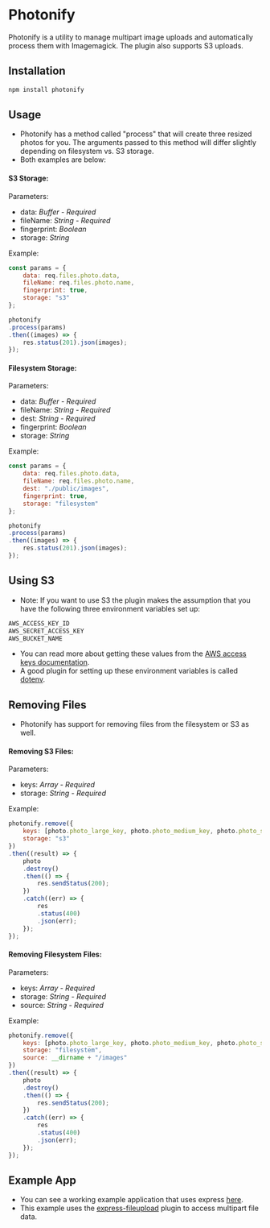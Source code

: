 # Photonify

Photonify is a utility to manage multipart image uploads and automatically process them with Imagemagick. The plugin also supports S3 uploads.

## Installation

```bash
npm install photonify
```

## Usage

- Photonify has a method called "process" that will create three resized photos for you. The arguments passed to this method will differ slightly depending on filesystem vs. S3 storage.
- Both examples are below:

#### S3 Storage:

Parameters:

- data: *Buffer - Required*
- fileName: *String - Required*
- fingerprint: *Boolean*
- storage: *String*

Example:

```javascript
const params = {
	data: req.files.photo.data,
	fileName: req.files.photo.name,
	fingerprint: true,
	storage: "s3"
};

photonify
.process(params)
.then((images) => {
	res.status(201).json(images);
});
```

#### Filesystem Storage:

Parameters:

- data: *Buffer - Required*
- fileName: *String - Required*
- dest: *String - Required*
- fingerprint: *Boolean*
- storage: *String*

Example:

```javascript
const params = {
	data: req.files.photo.data,
	fileName: req.files.photo.name,
	dest: "./public/images",
	fingerprint: true,
	storage: "filesystem"
};

photonify
.process(params)
.then((images) => {
	res.status(201).json(images);
});
```

## Using S3

- Note: If you want to use S3 the plugin makes the assumption that you have the following three environment variables set up:

```javascript
AWS_ACCESS_KEY_ID
AWS_SECRET_ACCESS_KEY
AWS_BUCKET_NAME
```

- You can read more about getting these values from the [AWS access keys documentation](http://docs.aws.amazon.com/general/latest/gr/managing-aws-access-keys.html).
- A good plugin for setting up these environment variables is called [dotenv](https://www.npmjs.com/package/dotenv).

## Removing Files

- Photonify has support for removing files from the filesystem or S3 as well.

#### Removing S3 Files:

Parameters:

- keys: *Array - Required*
- storage: *String - Required*

Example:

```javascript
photonify.remove({
	keys: [photo.photo_large_key, photo.photo_medium_key, photo.photo_small_key],
	storage: "s3"
})
.then((result) => {
	photo
	.destroy()
	.then(() => {
		res.sendStatus(200);
	})
	.catch((err) => {
		res
		.status(400)
		.json(err);
	});
});
```

#### Removing Filesystem Files:

Parameters:

- keys: *Array - Required*
- storage: *String - Required*
- source: *String - Required*

Example:

```javascript
photonify.remove({
	keys: [photo.photo_large_key, photo.photo_medium_key, photo.photo_small_key],
	storage: "filesystem",
	source: __dirname + "/images"
})
.then((result) => {
	photo
	.destroy()
	.then(() => {
		res.sendStatus(200);
	})
	.catch((err) => {
		res
		.status(400)
		.json(err);
	});
});
```

## Example App

- You can see a working example application that uses express [here](express-example/).
- This example uses the [express-fileupload](https://www.npmjs.com/package/express-fileupload) plugin to access multipart file data.